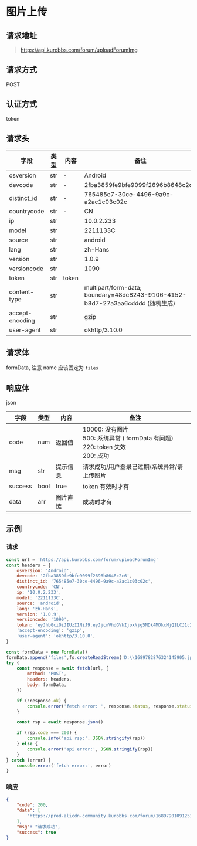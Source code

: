 # 图片上传

## 请求地址

> https://api.kurobbs.com/forum/uploadForumImg

## 请求方式

POST

## 认证方式

token

## 请求头

| 字段            | 类型 | 内容  | 备注                                                         |
| --------------- | ---- | ----- | ------------------------------------------------------------ |
| osversion       | str  | -     | Android                                                      |
| devcode         | str  | -     | 2fba3859fe9bfe9099f2696b8648c2c6                             |
| distinct_id     | str  | -     | 765485e7-30ce-4496-9a9c-a2ac1c03c02c                         |
| countrycode     | str  | -     | CN                                                           |
| ip              | str  |       | 10.0.2.233                                                   |
| model           | str  |       | 2211133C                                                     |
| source          | str  |       | android                                                      |
| lang            | str  |       | zh-Hans                                                      |
| version         | str  |       | 1.0.9                                                        |
| versioncode     | str  |       | 1090                                                         |
| token           | str  | token |                                                              |
| content-type    | str  |       | multipart/form-data; boundary=48dc8243-9106-4152-b8d7-27a3aa6cdddd (随机生成) |
| accept-encoding | str  |       | gzip                                                         |
| user-agent      | str  |       | okhttp/3.10.0                                                |

## 请求体

formData, 注意 name 应该固定为 `files` 

## 响应体

json

| 字段    | 类型 | 内容     | 备注                                                         |
| ------- | ---- | -------- | ------------------------------------------------------------ |
| code    | num  | 返回值   | 10000: 没有图片<br />500: 系统异常 ( formData 有问题)<br />220: token 失效<br />200: 成功 |
| msg     | str  | 提示信息 | 请求成功/用户登录已过期/系统异常/请上传图片                  |
| success | bool | true     | token 有效时才有                                             |
| data    | arr  | 图片直链 | 成功时才有                                                   |

## 示例

### 请求

```js
const url = 'https://api.kurobbs.com/forum/uploadForumImg'
const headers = {
    osversion: 'Android',
    devcode: '2fba3859fe9bfe9099f2696b8648c2c6',
    distinct_id: '765485e7-30ce-4496-9a9c-a2ac1c03c02c',
    countrycode: 'CN',
    ip: '10.0.2.233',
    model: '2211133C',
    source: 'android',
    lang: 'zh-Hans',
    version: '1.0.9',
    versioncode: '1090',
    token: 'eyJhbGciOiJIUzI1NiJ9.eyJjcmVhdGVkIjoxNjg5NDk4MDkxMjQ1LCJ1c2VySWQiOjEwMDY1NjY5fQ.AAAA_AAAAAAAAAAAAAAAAAAAAAAAAAAA-AAAAAAAAAA',
    'accept-encoding': 'gzip',
    'user-agent': 'okhttp/3.10.0',
}

const formData = new FormData()
formData.append('files',fs.createReadStream('D:\\1689782876324145905.jpg'))
try {
    const response = await fetch(url, {
        method: 'POST',
        headers: headers,
        body: formData,
    })

    if (!response.ok) {
        console.error('fetch error: ', response.status, response.statusText)
    }

    const rsp = await response.json()

    if (rsp.code === 200) {
        console.info('api rsp:', JSON.stringify(rsp))
    } else {
        console.error('api error:', JSON.stringify(rsp))
    }
} catch (error) {
    console.error('fetch error:', error)
}
```

### 响应

```json
{
    "code": 200,
    "data": [
        "https://prod-alicdn-community.kurobbs.com/forum/1689790109125345304.jpg"
    ],
    "msg": "请求成功",
    "success": true
}
```